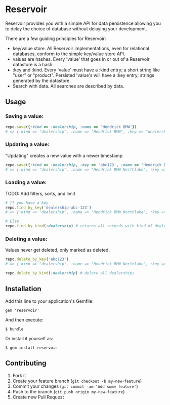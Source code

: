 # Reservoir

Reservoir provides you with a simple API for data persistence allowing
you to delay the choice of database without delaying your development.

There are a few guiding principles for Reservoir:

- key/value store. All Reservoir implementations, even for relational
databases, conform to the simple key/value store API.
- values are hashes. Every 'value' that goes in or out of a Reservoir
datastore is a hash.
- :key and :kind. Every 'value' must have a :kind entry; a short string
like "user" or "product". Persisted 'value's will have a :key entry;
strings generated by the datastore.
- Search with data. All searches are described by data.

## Usage

### Saving a value:

```ruby
repo.save({:kind => :dealership, :name => 'Hendrick BMW'})
# => {:kind => "dealership", :name => "Hendrick BMW", :key => "dealership-abc-123", :created => 20130201000000}
```

### Updating a value:

"Updating" creates a new value with a newer timestamp

```ruby
repo.save({:kind => :dealership, :key => 'abc123', :name => "Hendrick BMW Northlake"})
# => {:kind => "dealership", :name => "Hendrick BMW Northlake", :key => "dealership-abc-123", :created => 20130209000000}
```

### Loading a value:

TODO: Add filters, sorts, and limit

```ruby
# If you have a key
repo.find_by_key('dealership-abc-123')
# => {:kind => "dealership", :name => "Hendrick BMW Northlake", :key => "dealership-abc-123", :created => 20130209000000}

# Else
repo.find_by_kind(:dealership) # returns all records with kind of dealership
```

### Deleting a value:

Values never get deleted, only marked as deleted.

```ruby
repo.delete_by_key('abc123')
# => {:kind => "dealership", :name => "Hendrick BMW Northlake", :key => "deleted-abc-123", :created => 20130209000000, :deleted => true}

repo.delete_by_kind(:dealership) # delete all dealerships
```

## Installation

Add this line to your application's Gemfile:

    gem 'reservoir'

And then execute:

    $ bundle

Or install it yourself as:

    $ gem install reservoir

## Contributing

1. Fork it
2. Create your feature branch (`git checkout -b my-new-feature`)
3. Commit your changes (`git commit -am 'Add some feature'`)
4. Push to the branch (`git push origin my-new-feature`)
5. Create new Pull Request
